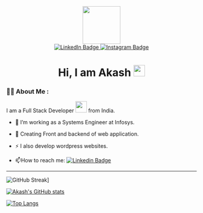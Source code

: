 <div id="header" align="center">
  <img src="https://media.giphy.com/media/M9gbBd9nbDrOTu1Mqx/giphy.gif" width="100"/>
  <div id="badges">
    <a href="https://www.linkedin.com/in/akash-yadav-59b63817a/" target="_blank">
      <img src="https://img.shields.io/badge/LinkedIn-blue?style=for-the-badge&logo=linkedin&logoColor=white" alt="LinkedIn Badge"/>
    </a>
    <a href="https://www.instagram.com/akashdevelops/">
      <img src="https://img.shields.io/badge/Instagram-E4405F?style=for-the-badge&logo=instagram&logoColor=white" alt="Instagram Badge"/>
    </a>
  </div>
  <img src="https://komarev.com/ghpvc/?username=Akash-152000&style=flat-square&color=blue" alt=""/>
  <h1>
    Hi, I am Akash
    <img src="https://media.giphy.com/media/hvRJCLFzcasrR4ia7z/giphy.gif" width="30px"/>
  </h1>
</div>

### :man_technologist: About Me :
I am a Full Stack Developer <img src="https://media.giphy.com/media/WUlplcMpOCEmTGBtBW/giphy.gif" width="30"> from India.
- :telescope: I’m working as a Systems Engineer at Infosys.

- :seedling: Creating Front and backend of web application.

- :zap: I also develop wordpress websites.

- :mailbox:How to reach me: [![Linkedin Badge](https://img.shields.io/badge/-Akash-blue?style=flat&logo=Linkedin&logoColor=white)](https://www.linkedin.com/in/akash-yadav-59b63817a/)

<hr>


 ![GitHub Streak](http://github-readme-streak-stats.herokuapp.com?user=Akash-152000&theme=dark&background=000000)]         
 
[![Akash's GitHub stats](https://github-readme-stats.vercel.app/api?username=Akash-152000&show_icons=true&theme=gruvbox&text_color=ffca18&title_color=ffca18&icon_color=ffca18)](https://github.com/anuraghazra/github-readme-stats)




[![Top Langs](https://github-readme-stats.vercel.app/api/top-langs/?username=Akash-152000&layout=compact&theme=vision-friendly-dark)](https://github.com/anuraghazra/github-readme-stats)

